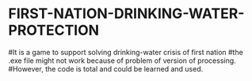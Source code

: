 # FIRST-NATION-DRINKING-WATER-PROTECTION
#It is a game to support solving drinking-water crisis of  first nation
#the .exe file might not work because of  problem of version of processing.
#However, the code is total and could be learned and used.
